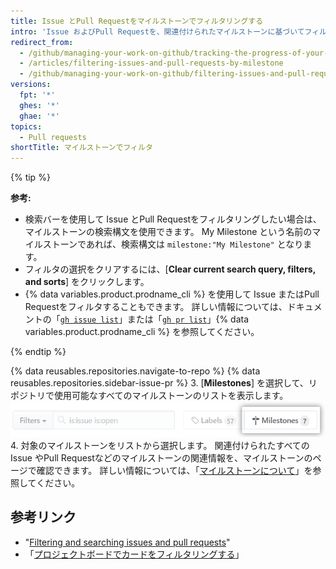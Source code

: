 ```yaml
---
title: Issue とPull Requestをマイルストーンでフィルタリングする
intro: 'Issue およびPull Requestを、関連付けられたマイルストーンに基づいてフィルタリングできます。 [Issue やPull Requestをマイルストーンと関連付ける](/articles/associating-milestones-with-issues-and-pull-requests) と、それらのマイルストーンに基づいて項目を検索できます。 マイルストーン内で Issue およびPull Requestに優先順位を付けることができます。'
redirect_from:
  - /github/managing-your-work-on-github/tracking-the-progress-of-your-work-with-milestones/filtering-issues-and-pull-requests-by-milestone
  - /articles/filtering-issues-and-pull-requests-by-milestone
  - /github/managing-your-work-on-github/filtering-issues-and-pull-requests-by-milestone
versions:
  fpt: '*'
  ghes: '*'
  ghae: '*'
topics:
  - Pull requests
shortTitle: マイルストーンでフィルタ
---
```


{% tip %}

**参考:**

- 検索バーを使用して Issue とPull Requestをフィルタリングしたい場合は、マイルストーンの検索構文を使用できます。 My Milestone という名前のマイルストーンであれば、検索構文は `milestone:"My Milestone"` となります。
- フィルタの選択をクリアするには、[**Clear current search query, filters, and sorts**] をクリックします。
-  {% data variables.product.prodname_cli %} を使用して Issue またはPull Requestをフィルタすることもできます。 詳しい情報については、ドキュメントの「[`gh issue list`](https://cli.github.com/manual/gh_issue_list)」または「[`gh pr list`](https://cli.github.com/manual/gh_pr_list)」{% data variables.product.prodname_cli %} を参照してください。

{% endtip %}

{% data reusables.repositories.navigate-to-repo %}
{% data reusables.repositories.sidebar-issue-pr %}
3. [**Milestones**] を選択して、リポジトリで使用可能なすべてのマイルストーンのリストを表示します。 ![[Milestones] ボタン](/assets/images/help/issues/issues_milestone_button.png)
4. 対象のマイルストーンをリストから選択します。 関連付けられたすべての Issue やPull Requestなどのマイルストーンの関連情報を、マイルストーンのページで確認できます。 詳しい情報については、「[マイルストーンについて](/articles/about-milestones)」を参照してください。

## 参考リンク

- "[Filtering and searching issues and pull requests](/issues/tracking-your-work-with-issues/filtering-and-searching-issues-and-pull-requests)"
- 「[プロジェクトボードでカードをフィルタリングする](/articles/filtering-cards-on-a-project-board)」
